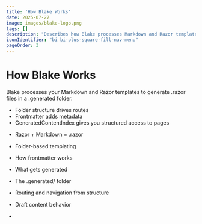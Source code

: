 ```yaml
---
title: 'How Blake Works'
date: 2025-07-27
image: images/blake-logo.png
tags: []
description: "Describes how Blake processes Markdown and Razor templates to generate Blazor components."
iconIdentifier: "bi bi-plus-square-fill-nav-menu"
pageOrder: 3
---
```


# How Blake Works

Blake processes your Markdown and Razor templates to generate .razor files in a .generated folder.

- Folder structure drives routes
- Frontmatter adds metadata
- GeneratedContentIndex gives you structured access to pages

* Razor + Markdown = .razor

* Folder-based templating

* How frontmatter works

* What gets generated

* The .generated/ folder

* Routing and navigation from structure

* Draft content behavior
*
